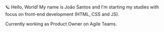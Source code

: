 🪐 Hello, World!
My name is João Santos and I'm starting my studies with focus on front-end development (HTML, CSS and JS).

Currently working as Product Owner on Agile Teams.

<!---
joaofsds/joaofsds is a ✨ special ✨ repository because its `README.md` (this file) appears on your GitHub profile.
You can click the Preview link to take a look at your changes.
--->
